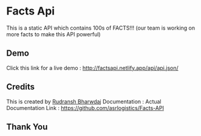 # Facts Api
This is a static API which contains 100s of FACTS!!! (our team is working on more facts to make this API powerful)

## Demo
Click this link for a live demo : http://factsapi.netlify.app/api/api.json/

## Credits
This is created by [Rudransh Bharwdaj](https://www.codechef.com/users/rudransh61) Documentation : Actual Documentation Link : https://github.com/asrlogistics/Facts-API

## Thank You